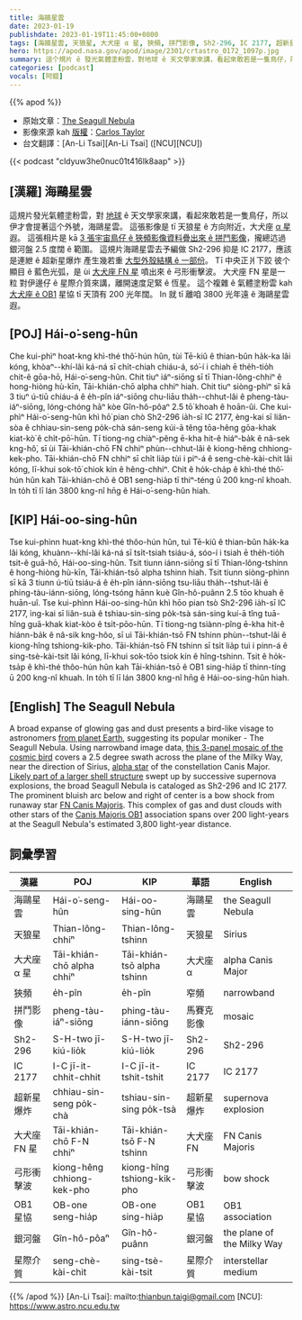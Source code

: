 ```yaml
---
title: 海鷗星雲
date: 2023-01-19
publishdate: 2023-01-19T11:45:00+0800
tags: [海鷗星雲, 天狼星, 大犬座 α 星, 狹頻, 拼鬥影像, Sh2-296, IC 2177, 超新星爆炸, 大犬座 FN 星, 弓形衝擊波, OB1 星協, 銀河盤, 星際介質]
hero: https://apod.nasa.gov/apod/image/2301/crtastro_0172_1097p.jpg
summary: 這个規片 ê 發光氣體塗粉雲，對地球 ê 天文學家來講，看起來敢若是一隻鳥仔，所以伊才會提著這个外號，海鷗星雲。
categories: [podcast]
vocals: [阿錕]
---
```


{{% apod %}}

- 原始文章：[The Seagull Nebula](https://apod.nasa.gov/apod/ap230119.html)
- 影像來源 kah [版權][copyright]：[Carlos Taylor](https://www.astrobin.com/users/CAPastrophotography/)
- 台文翻譯：[An-Li Tsai][An-Li Tsai] ([NCU][NCU])

{{< podcast "cldyuw3he0nuc01t416lk8aap" >}}

## [漢羅] 海鷗星雲
這規片發光氣體塗粉雲，對 [地球][from planet Earth] ê 天文學家來講，看起來敢若是一隻鳥仔，所以伊才會提著這个外號，海鷗星雲。
這張影像是 tī 天狼星 ê 方向附近，大犬座 [α 星][alpha star] 遐。
這張相片是 kā [3 張宇宙鳥仔 ê 狹頻影像資料疊出來 ê 拼鬥影像][this 3-panel mosaic of the cosmic bird]，攏總迒過銀河盤 2.5 度闊 ê 範圍。
這規片海鷗星雲去予編做 Sh2-296 抑是 IC 2177，應該是連紲 ê 超新星爆炸 產生幾若重 [大型外殼結構 ê 一部份][Likely part of a larger shell structure]。
Tī 中央正爿下跤 彼个顯目 ê 藍色光弧，是 ùi [大犬座 FN 星][FN Canis Majoris] 噴出來 ê 弓形衝擊波。
大犬座 FN 星是一粒 對伊邊仔 ê 星際介質來講，離開速度足緊 ê 恆星。
這个複雜 ê 氣體塗粉雲 kah [大犬座 ê OB1][Canis Majoris OB1] 星協 tī 天頂有 200 光年闊。
In 就 tī 離咱 3800 光年遠 ê 海鷗星雲 遐。

## [POJ] Hái-o͘-seng-hûn
Che kui-phìⁿ hoat-kng khì-thé thô͘-hún hûn, tùi Tē-kiû ê thian-bûn ha̍k-ka lâi kóng, khòaⁿ--khí-lâi ká-ná sī chi̍t-chiah chiáu-á, só͘-í i chiah ē the̍h-tio̍h chit-ê gōa-hō, Hái-o͘-seng-hûn.
Chit tiuⁿ iáⁿ-siōng sī tī Thian-lông-chhiⁿ ê hong-hiòng hù-kīn, Tāi-khián-chō alpha chhiⁿ hiah.
Chit tiuⁿ siòng-phìⁿ sī kā 3 tiuⁿ ú-tiū chiáu-á ê e̍h-pîn iáⁿ-siōng chu-liāu tha̍h--chhut-lâi ê pheng-tàu-iáⁿ-siōng, lóng-chóng hāⁿ kòe Gîn-hô-pôaⁿ 2.5 tō͘ khoah ê hoān-ûi.
Che kui-phìⁿ Hái-o͘-seng-hûn khì hō͘ pian chò Sh2-296 ia̍h-sī IC 2177, èng-kai sī liân-sòa ê chhiau-sin-seng po̍k-chà sán-seng kúi-ā têng tōa-hêng gōa-khak kiat-kò͘ ê chi̍t-pō͘-hūn.
Tī tiong-ng chiàⁿ-pêng ē-kha hit-ê hiáⁿ-ba̍k ê nâ-sek kng-hô͘, sī ùi Tāi-khián-chō FN chhiⁿ phùn--chhut-lâi ê kiong-hêng chhiong-kek-pho.
Tāi-khián-chō FN chhiⁿ sī chi̍t lia̍p tùi i piⁿ-á ê seng-chè-kài-chit lâi kóng, lī-khui sok-tō͘ chiok kín ê hêng-chhiⁿ.
Chit ê ho̍k-cha̍p ê khì-thé thô͘-hún hûn kah Tāi-khián-chō ê OB1 seng-hia̍p tī thiⁿ-téng ū 200 kng-nî khoah.
In to̍h tī lī lán 3800 kng-nî hn̄g ê Hái-o͘-seng-hûn hiah.

## [KIP] Hái-oo-sing-hûn
Tse kui-phìnn huat-kng khì-thé thôo-hún hûn, tuì Tē-kiû ê thian-bûn ha̍k-ka lâi kóng, khuànn--khí-lâi ká-ná sī tsi̍t-tsiah tsiáu-á, sóo-í i tsiah ē the̍h-tio̍h tsit-ê guā-hō, Hái-oo-sing-hûn.
Tsit tiunn iánn-siōng sī tī Thian-lông-tshinn ê hong-hiòng hù-kīn, Tāi-khián-tsō alpha tshinn hiah.
Tsit tiunn siòng-phìnn sī kā 3 tiunn ú-tiū tsiáu-á ê e̍h-pîn iánn-siōng tsu-liāu tha̍h--tshut-lâi ê phing-tàu-iánn-siōng, lóng-tsóng hānn kuè Gîn-hô-puânn 2.5 tōo khuah ê huān-uî.
Tse kui-phìnn Hái-oo-sing-hûn khì hōo pian tsò Sh2-296 ia̍h-sī IC 2177, ìng-kai sī liân-suà ê tshiau-sin-sing po̍k-tsà sán-sing kuí-ā tîng tuā-hîng guā-khak kiat-kòo ê tsi̍t-pōo-hūn.
Tī tiong-ng tsiànn-pîng ē-kha hit-ê hiánn-ba̍k ê nâ-sik kng-hôo, sī uì Tāi-khián-tsō FN tshinn phùn--tshut-lâi ê kiong-hîng tshiong-kik-pho.
Tāi-khián-tsō FN tshinn sī tsi̍t lia̍p tuì i pinn-á ê sing-tsè-kài-tsit lâi kóng, lī-khui sok-tōo tsiok kín ê hîng-tshinn.
Tsit ê ho̍k-tsa̍p ê khì-thé thôo-hún hûn kah Tāi-khián-tsō ê OB1 sing-hia̍p tī thinn-tíng ū 200 kng-nî khuah.
In to̍h tī lī lán 3800 kng-nî hn̄g ê Hái-oo-sing-hûn hiah.

## [English] The Seagull Nebula
A broad expanse of glowing gas and dust presents a bird-like visage to astronomers [from planet Earth][from planet Earth], suggesting its popular moniker - The Seagull Nebula.
Using narrowband image data, [this 3-panel mosaic of the cosmic bird][this 3-panel mosaic of the cosmic bird] covers a 2.5 degree swath across the plane of the Milky Way, near the direction of Sirius, [alpha star][alpha star] of the constellation Canis Major.
[Likely part of a larger shell structure][Likely part of a larger shell structure] swept up by successive supernova explosions, the broad Seagull Nebula is cataloged as Sh2-296 and IC 2177.
The prominent bluish arc below and right of center is a bow shock from runaway star [FN Canis Majoris][FN Canis Majoris].
This complex of gas and dust clouds with other stars of the [Canis Majoris OB1][Canis Majoris OB1] association spans over 200 light-years at the Seagull Nebula's estimated 3,800 light-year distance.

## 詞彙學習

|漢羅|POJ|KIP|華語|English|
|-|-|-|-|-|
|海鷗星雲|Hái-o͘-seng-hûn|Hái-oo-sing-hûn|海鷗星雲|the Seagull Nebula|
|天狼星|Thian-lông-chhiⁿ|Thian-lông-tshinn|天狼星|Sirius|
|大犬座 α 星|Tāi-khián-chō alpha chhiⁿ|Tāi-khián-tsō alpha tshinn|大犬座 α|alpha Canis Major|
|狹頻|e̍h-pîn|e̍h-pîn|窄頻|narrowband|
|拼鬥影像|pheng-tàu-iáⁿ-siōng|phing-tàu-iánn-siōng|馬賽克影像|mosaic|
|Sh2-296|S-H-two jī-kiú-lio̍k|S-H-two jī-kiú-lio̍k|Sh2-296|Sh2-296|
|IC 2177|I-C jī-it-chhit-chhit|I-C jī-it-tshit-tshit|IC 2177|IC 2177|
|超新星爆炸|chhiau-sin-seng po̍k-chà|tshiau-sin-sing po̍k-tsà|超新星爆炸|supernova explosion|
|大犬座 FN 星|Tāi-khián-chō F-N chhiⁿ|Tāi-khián-tsō F-N tshinn|大犬座 FN|FN Canis Majoris|
|弓形衝擊波|kiong-hêng chhiong-kek-pho|kiong-hîng tshiong-kik-pho|弓形衝擊波|bow shock|
|OB1 星協|OB-one seng-hia̍p|OB-one sing-hia̍p|OB1 星協|OB1 association|
|銀河盤|Gîn-hô-pôaⁿ|Gîn-hô-puânn|銀河盤|the plane of the Milky Way|
|星際介質|seng-chè-kài-chit|sing-tsè-kài-tsit|星際介質|interstellar medium|

{{% /apod %}}
[An-Li Tsai]: mailto:thianbun.taigi@gmail.com
[NCU]: https://www.astro.ncu.edu.tw

[copyright]: https://apod.nasa.gov/apod/fap/lib/about_apod.html#srapply
[License]: https://creativecommons.org/licenses/by/2.0/

[from planet Earth]:https://apod.nasa.gov/apod/ap090411.html
[this 3-panel mosaic of the cosmic bird]:https://www.astrobin.com/rp3xqj/
[alpha star]:https://apod.nasa.gov/apod/ap221218.html
[Likely part of a larger shell structure]:https://ui.adsabs.harvard.edu/abs/2019A%26A...628A..44F/abstract
[FN Canis Majoris]:https://en.wikipedia.org/wiki/FN_Canis_Majoris
[Canis Majoris OB1]:https://ui.adsabs.harvard.edu/abs/2019A%26A...628A..44F/abstract

